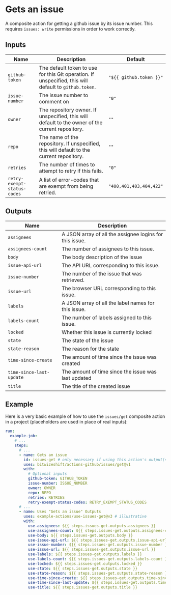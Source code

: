 # Gets an issue

<!-- These docs are generated by a tool -->

A composite action for getting a github issue by its issue number.
This requires `issues: write` permissions in order to work correctly.

## Inputs

| Name | Description | Default |
|------|-------------|---------|
| `github-token` | The default token to use for this Git operation. If unspecified, this will default to `github.token`.  | `"${{ github.token }}"` |
| `issue-number` | The issue number to comment on | `"0"` |
| `owner` | The repository owner. If unspecified, this will default to the owner of the current repository.  | `""` |
| `repo` | The name of the repository. If unspecified, this will default to the current repository.  | `""` |
| `retries` | The number of times to attempt to retry if this fails.  | `"0"` |
| `retry-exempt-status-codes` | A list of error-codes that are exempt from being retried.  | `"400,401,403,404,422"` |

## Outputs

| Name | Description |
|------|-------------|
| `assignees` | A JSON array of all the assignee logins for this issue. |
| `assignees-count` | The number of assignees to this issue. |
| `body` | The body description of the issue |
| `issue-api-url` | The API URL corresponding to this issue. |
| `issue-number` | The number of the issue that was retrieved. |
| `issue-url` | The browser URL corresponding to this issue. |
| `labels` | A JSON array of all the label names for this issue. |
| `labels-count` | The number of labels assigned to this issue. |
| `locked` | Whether this issue is currently locked |
| `state` | The state of the issue |
| `state-reason` | The reason for the state |
| `time-since-create` | The amount of time since the issue was created |
| `time-since-last-update` | The amount of time since the issue was last updated |
| `title` | The title of the created issue |

## Example

Here is a very basic example of how to use the `issues/get` composite action
in a project (placeholders are used in place of real inputs):

```yaml
run:
  example-job:
    # ... 
    steps:
      # ... 
      - name: Gets an issue
        id: issues-get # only necessary if using this action's output(s)
        uses: bitwizeshift/actions-github/issues/get@v1
        with:
          # Optional inputs
          github-token: GITHUB_TOKEN
          issue-number: ISSUE_NUMBER
          owner: OWNER
          repo: REPO
          retries: RETRIES
          retry-exempt-status-codes: RETRY_EXEMPT_STATUS_CODES
      # ... 
      - name: Uses "Gets an issue" Outputs
        uses: example-actions/use-issues-get@v3 # illustrative
        with:
          use-assignees: ${{ steps.issues-get.outputs.assignees }}
          use-assignees-count: ${{ steps.issues-get.outputs.assignees-count }}
          use-body: ${{ steps.issues-get.outputs.body }}
          use-issue-api-url: ${{ steps.issues-get.outputs.issue-api-url }}
          use-issue-number: ${{ steps.issues-get.outputs.issue-number }}
          use-issue-url: ${{ steps.issues-get.outputs.issue-url }}
          use-labels: ${{ steps.issues-get.outputs.labels }}
          use-labels-count: ${{ steps.issues-get.outputs.labels-count }}
          use-locked: ${{ steps.issues-get.outputs.locked }}
          use-state: ${{ steps.issues-get.outputs.state }}
          use-state-reason: ${{ steps.issues-get.outputs.state-reason }}
          use-time-since-create: ${{ steps.issues-get.outputs.time-since-create }}
          use-time-since-last-update: ${{ steps.issues-get.outputs.time-since-last-update }}
          use-title: ${{ steps.issues-get.outputs.title }}
```

